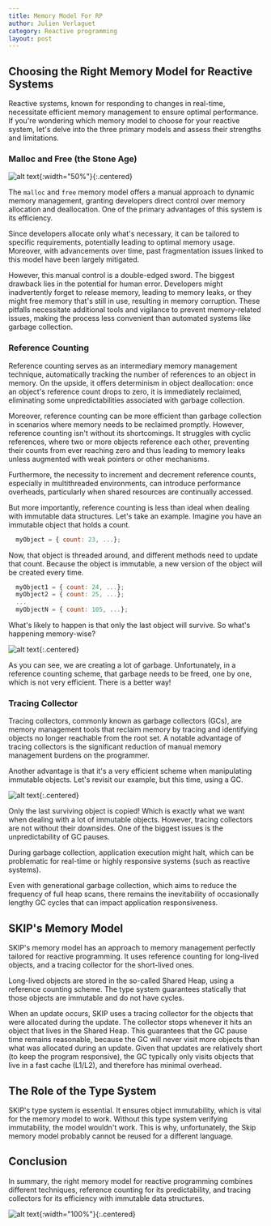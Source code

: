 ```yaml
---
title: Memory Model For RP
author: Julien Verlaguet
category: Reactive programming
layout: post
---
```


## Choosing the Right Memory Model for Reactive Systems

Reactive systems, known for responding to changes in real-time,
necessitate efficient memory management to ensure optimal
performance. If you're wondering which memory model to choose for your
reactive system, let's delve into the three primary models and assess
their strengths and limitations.

### Malloc and Free (the Stone Age)

![alt text](../img/cavemen.png){:width="50%"}{:.centered}

The `malloc` and `free` memory model offers a manual approach to
dynamic memory management, granting developers direct control over
memory allocation and deallocation. One of the primary advantages of
this system is its efficiency.

Since developers allocate only what's necessary, it can be tailored to
specific requirements, potentially leading to optimal memory
usage. Moreover, with advancements over time, past fragmentation
issues linked to this model have been largely mitigated.

However, this manual control is a double-edged sword. The biggest
drawback lies in the potential for human error. Developers might
inadvertently forget to release memory, leading to memory leaks, or
they might free memory that's still in use, resulting in memory
corruption. These pitfalls necessitate additional tools and vigilance
to prevent memory-related issues, making the process less convenient
than automated systems like garbage collection.

### Reference Counting

Reference counting serves as an intermediary memory management
technique, automatically tracking the number of references to an
object in memory. On the upside, it offers determinism in object
deallocation: once an object's reference count drops to zero, it is
immediately reclaimed, eliminating some unpredictabilities associated
with garbage collection.

Moreover, reference counting can be more efficient than garbage
collection in scenarios where memory needs to be reclaimed
promptly. However, reference counting isn't without its
shortcomings. It struggles with cyclic references, where two or more
objects reference each other, preventing their counts from ever
reaching zero and thus leading to memory leaks unless augmented with
weak pointers or other mechanisms.

Furthermore, the necessity to increment and decrement reference
counts, especially in multithreaded environments, can introduce
performance overheads, particularly when shared resources are
continually accessed.

But more importantly, reference counting is less than ideal when
dealing with immutable data structures. Let's take an example. Imagine you have an immutable object that holds a count.

```javascript
  myObject = { count: 23, ...};
```

Now, that object is threaded around, and different methods need to
update that count. Because the object is immutable, a new version of
the object will be created every time.

```javascript
  myObject1 = { count: 24, ...};
  myObject2 = { count: 25, ...};
  ...
  myObjectN = { count: 105, ...};
```

What's likely to happen is that only the last object will survive. So
what's happening memory-wise?

![alt text](../img/garbage.png){:.centered}

As you can see, we are creating a lot of garbage. Unfortunately, in a
reference counting scheme, that garbage needs to be freed, one by one,
which is not very efficient. There is a better way!

### Tracing Collector

Tracing collectors, commonly known as garbage collectors (GCs), are
memory management tools that reclaim memory by tracing and identifying
objects no longer reachable from the root set. A notable advantage of
tracing collectors is the significant reduction of manual memory
management burdens on the programmer.

Another advantage is that it's a very efficient scheme when
manipulating immutable objects. Let's revisit our example, but this
time, using a GC.

![alt text](../img/garbage_copy.png){:.centered}

Only the last surviving object is copied! Which is exactly what we
want when dealing with a lot of immutable objects. However, tracing
collectors are not without their downsides. One of the biggest issues
is the unpredictability of GC pauses.

During garbage collection, application execution might halt, which can
be problematic for real-time or highly responsive systems (such as
reactive systems).

Even with generational garbage collection, which aims to reduce the
frequency of full heap scans, there remains the inevitability of
occasionally lengthy GC cycles that can impact application
responsiveness.

## SKIP's Memory Model

SKIP's memory model has an approach to memory management perfectly
tailored for reactive programming. It uses reference counting for
long-lived objects, and a tracing collector for the short-lived ones.

Long-lived objects are stored in the so-called Shared Heap, using a
reference counting scheme. The type system guarantees statically that
those objects are immutable and do not have cycles.

When an update occurs, SKIP uses a tracing collector for the objects
that were allocated during the update. The collector stops whenever
it hits an object that lives in the Shared Heap. This guarantees that
the GC pause time remains reasonable, because the GC will never visit
more objects than what was allocated during an update. Given that
updates are relatively short (to keep the program responsive), the GC
typically only visits objects that live in a fast cache (L1/L2), and
therefore has minimal overhead.

## The Role of the Type System

SKIP's type system is essential. It ensures object immutability, which
is vital for the memory model to work. Without this type system
verifying immutability, the model wouldn't work. This is why,
unfortunately, the Skip memory model probably cannot be reused for a
different language.

## Conclusion

In summary, the right memory model for reactive programming combines
different techniques, reference counting for its predictability, and
tracing collectors for its efficiency with immutable
data structures.

![alt text](../img/until_next_time.png){:width="100%"}{:.centered}
